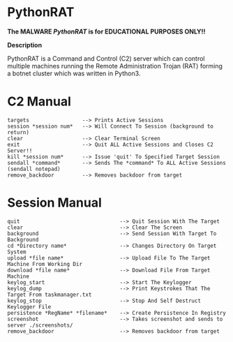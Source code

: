 # PythonRAT

**The MALWARE _PythonRAT_ is for EDUCATIONAL PURPOSES ONLY!!** 

**Description**

PythonRAT is a Command and Control (C2) server which can control multiple machines running the Remote Administration Trojan (RAT) forming a botnet cluster which was written in Python3. 




# C2 Manual

    targets                 --> Prints Active Sessions
    session *session num*   --> Will Connect To Session (background to return)
    clear                   --> Clear Terminal Screen
    exit                    --> Quit ALL Active Sessions and Closes C2 Server!!
    kill *session num*      --> Issue 'quit' To Specified Target Session
    sendall *command*       --> Sends The *command* To ALL Active Sessions (sendall notepad)
    remove_backdoor         --> Removes backdoor from target



# Session Manual

    quit                                --> Quit Session With The Target
    clear                               --> Clear The Screen
    background                          --> Send Session With Target To Background
    cd *Directory name*                 --> Changes Directory On Target System
    upload *file name*                  --> Upload File To The Target Machine From Working Dir 
    download *file name*                --> Download File From Target Machine
    keylog_start                        --> Start The Keylogger
    keylog_dump                         --> Print Keystrokes That The Target From taskmanager.txt
    keylog_stop                         --> Stop And Self Destruct Keylogger File
    persistence *RegName* *filename*    --> Create Persistence In Registry
    screenshot                          --> Takes screenshot and sends to server ./screenshots/
    remove_backdoor                     --> Removes backdoor from target
